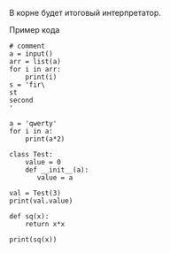 В корне будет итоговый интерпретатор.

Пример кода
```
# comment
a = input()
arr = list(a)
for i in arr:
    print(i)
s = 'fir\
st
second
'

a = 'qwerty'
for i in a:
    print(a*2)

class Test:
    value = 0
    def __init__(a):
       value = a

val = Test(3)
print(val.value)

def sq(x):
    return x*x

print(sq(x))

```